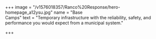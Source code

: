 +++
image = "/v1576018357/Ranco%20Response/hero-homepage_a12ysu.jpg"
name = "Base <br> Camps"
text = "Temporary infrastructure with the reliability, safety, and performance you would expect from a municipal system."

+++

